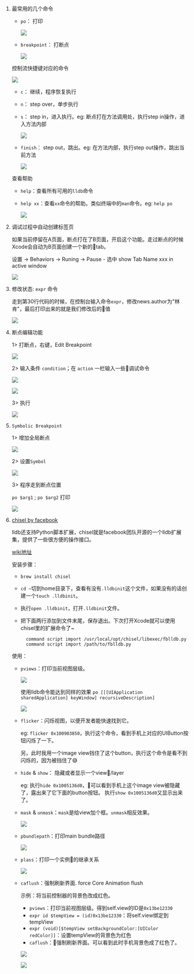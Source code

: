 1. 最常用的几个命令

    + `po`： 打印

        ![](http://ww1.sinaimg.cn/large/006hznE2ly1fy4xh3kp3sj30a101ojre.jpg)

    + `breakpoint`： 打断点

        ![](http://ww1.sinaimg.cn/large/006hznE2ly1fy4xz14lwaj30ak01z748.jpg)
    
    控制流快捷键对应的命令

    ![](http://ww1.sinaimg.cn/large/006hznE2ly1fy4y0w9khtj309i00va9w.jpg)

    + `c`： 继续，程序恢复执行
    + `n`： step over，单步执行 
    + `s`： step in，进入执行。eg: 断点打在方法调用处，执行step in操作，进入方法内部

        ![](http://ww1.sinaimg.cn/large/006hznE2ly1fy4y27kggoj30ku08lta0.jpg)

    + `finish`： step out，跳出。eg: 在方法内部，执行step out操作，跳出当前方法

        ![](http://ww1.sinaimg.cn/large/006hznE2ly1fy4y2tmsycj30fg07sjsg.jpg)

    查看帮助

    + `help`：查看所有可用的`lldb`命令
    + `help xx`：查看`xx`命令的帮助。类似终端中的`man`命令。eg: `help po`

        ![](http://ww1.sinaimg.cn/large/006hznE2ly1fy4ydnczh4j30q007pab5.jpg)

2. 调试过程中自动创建标签页

    如果当前停留在A页面，断点打在了B页面，开启这个功能。走过断点的时候Xcode会自动为B页面创建一个新的tab。

    设置 -> Behaviors -> Runing -> Pause - 选中 show Tab Name xxx in active window

    ![](http://ww1.sinaimg.cn/large/006hznE2ly1fxuiiegomij311v06htav.jpg)


3. 修改状态: `expr` 命令

    走到第30行代码的时候，在控制台输入命令`expr`，修改news.author为"林肯"，最后打印出来的就是我们修改后的值

    ![](http://ww1.sinaimg.cn/large/006hznE2ly1fxuirbw9k0j30gq081gn6.jpg)

4. 断点编辑功能

    1> 打断点，右键，Edit Breakpoint

    ![](http://ww1.sinaimg.cn/large/006hznE2ly1fxuiz6ihrnj30dn04a74w.jpg)

    2> 输入条件 `condition`；在 `action` 一栏输入一些调试命令

    ![](http://ww1.sinaimg.cn/large/006hznE2ly1fxuj133ie4j30j8066jsw.jpg)

    ![](http://ww1.sinaimg.cn/large/006hznE2ly1fxuj2u5912j30cy04h0tp.jpg)

    3> 执行

    ![](http://ww1.sinaimg.cn/large/006hznE2ly1fxuj235ubij30ie09ctb9.jpg)

5. `Symbolic Breakpoint`

    1> 增加全局断点 

    ![](http://ww1.sinaimg.cn/large/006hznE2ly1fxunxutdtmj307l04kjru.jpg)

    2> 设置`Symbol`

    ![](http://ww1.sinaimg.cn/large/006hznE2ly1fxuny4gdd6j30d9063q4c.jpg)

    3> 程序走到断点位置

    `po $arg1` ; `po $arg2` 打印

    ![](http://ww1.sinaimg.cn/large/006hznE2ly1fxunzesbfmj30uc0a276l.jpg)

6. [chisel by facebook](https://github.com/facebook/chisel) 

    lldb还支持Python脚本扩展，chisel就是facebook团队开源的一个lldb扩展集，提供了一些很方便的操作接口。

    [wiki地址](https://github.com/facebook/chisel/wiki)
    
    安装步骤：

    + `brew install chisel`
    
    + `cd ~`切到home目录下，查看有没有`.lldbinit`这个文件，如果没有的话创建一个`touch .lldbinit`。
    
    + 执行`open .lldbinit`，打开`.lldbinit`文件。
    
    + 把下面两行添加到文件末尾，保存退出。下次打开Xcode就可以使用chisel里的扩展命令了~

            command script import /usr/local/opt/chisel/libexec/fblldb.py
            command script import /path/to/fblldb.py

    使用：

    + `pviews`：打印当前视图层级。

        ![](http://ww1.sinaimg.cn/large/006hznE2ly1fy521xsk4pj312907177b.jpg)

        使用lldb命令能达到同样的效果 `po [[[UIApplication sharedApplication] keyWindow] recursiveDescription]`

        ![](http://ww1.sinaimg.cn/large/006hznE2ly1fy52bou0lij312n06ktbv.jpg)
    
    + `flicker`：闪烁视图，以便开发者能快速找到它。

        eg: `flicker 0x100903850`，执行这个命令，看到手机上对应的UIButton按钮闪烁了一下。

        另，此时我用一个image view挡住了这个button，执行这个命令是看不到闪烁的，因为被挡住了😅

    + `hide` & `show`： 隐藏或者显示一个view/layer

        eg: 执行`hide 0x1005136d0`，可以看到手机上这个image view被隐藏了，露出来了它下面的button按钮。
        执行`show 0x1005136d0`又显示出来了。

    + `mask` & `unmask`：`mask`是给view加个框。`unmask`相反效果。

        ![](http://ww1.sinaimg.cn/large/006hznE2ly1fy52v5escaj3032028dfs.jpg)
    
    + `pbundlepath`：打印main bundle路径

       ![](http://ww1.sinaimg.cn/large/006hznE2ly1fy52ytspayj30s301lmxg.jpg)

    + `plass`：打印一个实例的继承关系

        ![](http://ww1.sinaimg.cn/large/006hznE2ly1fy531bi69cj309t03wmxe.jpg)

    + `caflush`：强制刷新界面. force Core Animation flush

        示例：将当前控制器的背景色改成红色。

        - `pviews`：打印当前视图层级。得到self.view的ID是`0x13be12330`
        - `expr id $tempView = (id)0x13be12330`：将self.view绑定到tempView
        - `expr (void)[$tempView setBackgroundColor:[UIColor redColor]]`：设置tempView的背景色为红色
        - `caflush`：强制刷新界面。可以看到此时手机背景色成了红色了。

        ![](http://ww1.sinaimg.cn/large/006hznE2ly1fy53c0ckwbj312o0a8gpy.jpg)

        ![](http://ww1.sinaimg.cn/large/006hznE2ly1fy53cjklq7j30ku1120t8.jpg)

